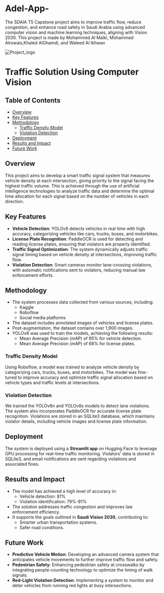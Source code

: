 # Adel-App-
The SDAIA T5 Capstone project aims to improve traffic flow, reduce congestion, and enhance road safety in Saudi Arabia using advanced computer vision and machine learning techniques, aligning with Vision 2030. This project is made by Mohammed Al Malki, Mohammed Alrowais,Khaled AlGhamdi, and Waleed Al Ikhwan


![Project_logo](https://github.com/user-attachments/assets/d90faf4c-ee75-4157-a123-0f7eb6b1a56e)


<p align="center">
  <h1>Traffic Solution Using Computer Vision</h1>
</p>

## Table of Contents
- [Overview](#overview)
- [Key Features](#key-features)
- [Methodology](#methodology)
  - [Traffic Density Model](#traffic-density-model)
  - [Violation Detection](#violation-detection)
- [Deployment](#deployment)
- [Results and Impact](#results-and-impact)
- [Future Work](#future-work)

## Overview
This project aims to develop a smart traffic signal system that measures vehicle density at each intersection, giving priority to the signal facing the highest traffic volume. This is achieved through the use of artificial intelligence technologies to analyze traffic data and determine the optimal time allocation for each signal based on the number of vehicles in each direction.

## Key Features

- **Vehicle Detection**: YOLOv8 detects vehicles in real time with high accuracy, categorizing vehicles like cars, trucks, buses, and motorbikes.
- **License Plate Recognition**: PaddleOCR is used for detecting and reading license plates, ensuring that violators are properly identified.
- **Traffic Signal Optimization**: The system dynamically adjusts traffic signal timing based on vehicle density at intersections, improving traffic flow.
- **Violation Detection**: Smart cameras monitor lane-crossing violations, with automatic notifications sent to violators, reducing manual law enforcement efforts.

## Methodology
- The system processes data collected from various sources, including:
  - Kaggle
  - Roboflow
  - Social media platforms
- The dataset includes annotated images of vehicles and license plates.
- Post-augmentation, the dataset contains over 1,900 images.
- YOLOv8 was used to train the models, achieving the following results:
  - Mean Average Precision (mAP) of 95% for vehicle detection.
  - Mean Average Precision (mAP) of 68% for license plates.

### Traffic Density Model
Using Roboflow, a model was trained to analyze vehicle density by categorizing cars, trucks, buses, and motorbikes. The model was fine-tuned to improve accuracy and optimize traffic signal allocation based on vehicle types and traffic levels at intersections.

### Violation Detection
We trained the YOLOv8n and YOLOv8s models to detect lane violations. The system also incorporates PaddleOCR for accurate license plate recognition. Violations are stored in an SQLite3 database, which maintains violator details, including vehicle images and license plate information.

## Deployment
The system is deployed using a **Streamlit app** on Hugging Face to leverage GPU processing for real-time traffic monitoring. Violators’ data is stored in SQLite3, and email notifications are sent regarding violations and associated fines.

## Results and Impact
- The model has achieved a high level of accuracy in:
  - Vehicle detection: 81%
  - Violation identification: 79%-91%
- The solution addresses traffic congestion and improves law enforcement efficiency.
- It supports the goals outlined in **Saudi Vision 2030**, contributing to:
  - Smarter urban transportation systems.
  - Safer road conditions.


## Future Work

- **Predictive Vehicle Motion**: Developing an advanced camera system that anticipates vehicle movements to further improve traffic flow and safety.
- **Pedestrian Safety**: Enhancing pedestrian safety at crosswalks by integrating people-counting technology to optimize the timing of walk signals.
- **Red-Light Violation Detection**: Implementing a system to monitor and deter vehicles from running red lights at busy intersections.

